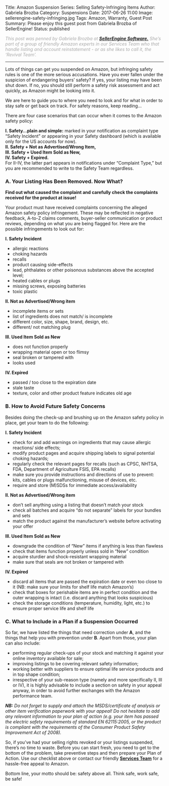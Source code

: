 Title: Amazon Suspension Series: Selling Safety-Infringing Items
Author: Gabriela Brozba
Category: Suspensions
Date: 2017-06-26 11:00
Image: sellerengine-safety-infringing.jpg
Tags: Amazon, Warranty, Guest Post
Summary: Please enjoy this guest post from Gabriela Brozba of SellerEngine!
Status: published
 
<em><font color="darkgray">This post was penned by Gabriela Brozba at **[SellerEngine Software.](https://sellerengine.com/?utm_source=EfficientEra&utm_medium=blog&utm_campaign=partner)** She’s part of a group of friendly Amazon experts in our Services Team who that handle listing and account reinstatement - or as she likes to call it, the ‘Revival Team’. </font></em> 

---

Lots of things can get you suspended on Amazon, but infringing safety rules is one of the more serious accusations. Have you ever fallen under the suspicion of endangering buyers’ safety? If yes, your listing may have been shut down. If no, you should still perform a safety risk assessment and act quickly, as Amazon might be looking into it.

We are here to guide you to where you need to look and for what in order to stay safe or get back on track. For safety reasons, keep reading…
 
There are four case scenarios that can occur when it comes to the Amazon safety policy:
 
**I. Safety…plain and simple:** marked in your notification as complaint type “Safety Incident” or appearing in your Safety dashboard (which is available only for the US accounts for now).  
**II. Safety + Not as Advertised/Wrong Item,**  
**III. Safety + Used Item Sold as New,**  
**IV. Safety + Expired.**  
For II-IV, the latter part appears in notifications under “Complaint Type,” but you are recommended to write to the Safety Team regardless.  
 
### A. Your Listing Has Been Removed. Now What?
 
**Find out what caused the complaint and carefully check the complaints received for the product at issue!**
 
Your product must have received complaints concerning the alleged Amazon safety policy infringement. These may be reflected in negative feedback, A-to-Z claims comments, buyer-seller communication or product reviews, depending on what you are being flagged for. Here are the possible infringements to look out for:
 
**I. Safety Incident** 
 
* allergic reactions
* choking hazards
* recalls
* product causing side-effects
* lead, phthalates or other poisonous substances above the accepted level;
* heated cables or plugs
* missing screws, exposing batteries
* toxic plastic
 
**II. Not as Advertised/Wrong item**  

* incomplete items or sets
* list of ingredients does not match/ is incomplete
* different color, size, shape, brand, design, etc.
* different/ not matching plug
 
**III. Used Item Sold as New** 
 
* does not function properly
* wrapping material open or too flimsy
* seal broken or tampered with
* looks used 
 
**IV. Expired**  

* passed / too close to the expiration date
* stale taste
* texture, color and other product feature indicates old age
 
### B. How to Avoid Future Safety Concerns
 
Besides doing the check-up and brushing up on the Amazon safety policy in place, get your team to do the following: 
 
**I. Safety Incident**
  
* check for and add warnings on ingredients that may cause allergic reactions/ side effects;
* modify product pages and acquire shipping labels to signal potential choking hazards;
* regularly check the relevant pages for recalls (such as CPSC, NHTSA, FDA, Department of Agriculture FSIS, EPA recalls)
* make sure you provide instructions and directions of use to prevent: kits, cables or plugs malfunctioning, misuse of devices, etc.
* require and store (M)SDSs for immediate access/availability
 
**II. Not as Advertised/Wrong item**  

* don’t sell anything using a listing that doesn’t match your stock
* check all batches and acquire “do not separate” labels for your bundles and sets
* match the product against the manufacturer’s website before activating your offer
 
**III. Used Item Sold as New**  

* downgrade the condition of “New” items if anything is less than flawless
* check that items function properly unless sold in “New” condition
* acquire sturdier and shock-resistant wrapping material
* make sure that seals are not broken or tampered with
 
**IV. Expired** 
 
* discard all items that are passed the expiration date or even too close to it (NB: make sure your limits for shelf life match Amazon’s)
* check that boxes for perishable items are in perfect condition and the outer wrapping is intact (i.e. discard anything that looks suspicious)
* check the storage conditions (temperature, humidity, light, etc.) to ensure proper service life and shelf life
 
### C. What to Include in a Plan if a Suspension Occurred
 
So far, we have listed the things that need correction under **A**, and the things that help you with prevention under **B**. Apart from those, your plan can also include: 
 
* performing regular check-ups of your stock and matching it against your online inventory available for sale;
* improving listings to be covering relevant safety information;
* working better with suppliers to ensure optimal life service products and in top shape condition;
* irrespective of your sub-reason type (namely and more specifically II, III or IV), it is highly advisable to include a section on safety in your appeal anyway, in order to avoid further exchanges with the Amazon performance team.
 
***NB:** Do not forget to supply and attach the MSDS/certificate of analysis or other item verification paperwork with your appeal! Do not hesitate to add any relevant information to your plan of action (e.g. your item has passed the electric safety requirements of standard EN 62115:2005, or the product is compliant with the requirements of the Consumer Product Safety Improvement Act of 2008).* 
 
So, if you’ve had your selling rights revoked or your listings suspended, there’s no time to waste. Before you can start fresh, you need to get to the bottom of the problem, take preventive steps and then prepare your Plan of Action. Use our checklist above or contact our friendly **[Services Team](https://sellerengine.com/services/?utm_source=EfficientEra&utm_medium=blog&utm_campaign=partner)** for a hassle-free appeal to Amazon. 
 
Bottom line, your motto should be: safety above all.
Think safe, work safe, be safe!
